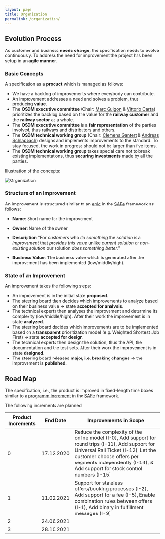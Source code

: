 ```yaml
---
layout: page
title: Organization
permalink: /organization/
---
```


## Evolution Process

As customer and business **needs change**, the specification needs to evolve
continuously. To address the need for improvement the project has been setup in
an **agile manner**.

### Basic Concepts

A specification as a **product** which is managed as follows:

- We have a backlog of improvements where everybody can contribute.
- An improvement addresses a need and solves a problem, thus producing **value**.
- The **OSDM executive committee** (Chair: [Marc Guigon](https://www.linkedin.com/in/marcguigon/) & [Vittorio Carta](https://www.linkedin.com/in/vittorio-carta-mba-0b90b728/)) prioritizes the backlog based on the value
  for the **railway customer** and the **railway sector** as a whole.
- The **OSDM executive committee** is a **fair representation** of the parties
  involved, thus railways and distributors and others.
- The **OSDM technical working group** (Chair: [Clemens Gantert](https://www.linkedin.com/in/clemens-g-88783725/) & [Andreas Schlapbach](https://www.linkedin.com/in/andreas-schlapbach-09b095ab/)) designs and implements improvements to
  the standard. To stay focused, the work in progress should not be larger than
  five items.
- The **OSDM technical working group** takes special care not to break
  existing implementations, thus **securing investments** made by all the
  parties.

Illustration of the concepts:

![Organization](../images/organization/organization.svg)

### Structure of an Improvement

An improvement is structured similar to an [epic](https://www.scaledagileframework.com/epic/)
in the [SAFe](https://www.scaledagileframework.com/) framework as follows:

- **Name**: Short name for the improvement
- **Owner**: Name of the owner
- **Description**
  "For *customers* who *do something* the *solution*  is a *improvement*
  that *provides this value* unlike *current solution or non-existing solution*
  our solution *does something better*."

- **Business Value**: The business value which is generated after the improvement
  has been implemented (low/middle/high).

### State of an Improvement

An improvement takes the following steps:

- An improvement is in the initial state **proposed**.
- The steering board then decides which improvements to analyze based on their
  business value → state **accepted for analysis**.
- The technical experts then analyses the improvement and determine its
  complexity (low/middle/high). After their work the improvement is in state
**analyzed**.
- The steering board decides which improvements are to be implemented based on
  a **transparent** prioritization model (e.g. Weighted Shortest Job First) →
state **accepted for design**.
- The technical experts then design the solution, thus the API, the
  documentation and the test sets. After their work the improvement is in state
**designed**.
- The steering board releases **major, i.e. breaking changes** → the
  improvement is **published**.

## Road Map

The specification, i.e., the product is improved in fixed-length time boxes similar to
a [programm increment](https://www.scaledagileframework.com/program-increment/)
in the [SAFe](https://www.scaledagileframework.com/) framework.

The following increments are planned:

| Product Increments | End Date   | Improvements in Scope |
|----|:----------:|------------|
| 0  | 17.12.2020 | Reduce the complexity of the online model (I-0), Add support for round trips (I-11), Add support for Universal Rail Ticket (I-12), Let the customer choose offers per segments independently (I-14), & Add support for stock control numbers (I-15) |
| 1  | 11.02.2021 | Support for stateless offers/booking processes (I-2), Add support for a fee (I-5), Enable combination rules between offers (I-1), Add binary in fulfillment messages (I-9) |
| 2  | 24.06.2021 |
| 3  | 28.10.2021 |
